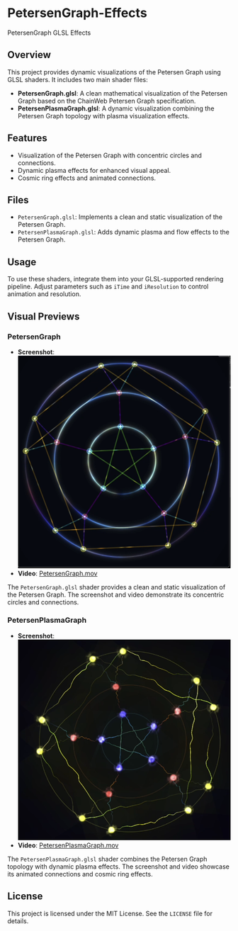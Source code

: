 # PetersenGraph-Effects

PetersenGraph GLSL Effects

## Overview
This project provides dynamic visualizations of the Petersen Graph using GLSL shaders. It includes two main shader files:

- **PetersenGraph.glsl**: A clean mathematical visualization of the Petersen Graph based on the ChainWeb Petersen Graph specification.
- **PetersenPlasmaGraph.glsl**: A dynamic visualization combining the Petersen Graph topology with plasma visualization effects.

## Features
- Visualization of the Petersen Graph with concentric circles and connections.
- Dynamic plasma effects for enhanced visual appeal.
- Cosmic ring effects and animated connections.

## Files
- `PetersenGraph.glsl`: Implements a clean and static visualization of the Petersen Graph.
- `PetersenPlasmaGraph.glsl`: Adds dynamic plasma and flow effects to the Petersen Graph.

## Usage
To use these shaders, integrate them into your GLSL-supported rendering pipeline. Adjust parameters such as `iTime` and `iResolution` to control animation and resolution.

## Visual Previews

### PetersenGraph
- **Screenshot**: ![PetersenGraph](img/PetersenGraph.png)
- **Video**: [PetersenGraph.mov](mp4/PetersenGraph.mov)

The `PetersenGraph.glsl` shader provides a clean and static visualization of the Petersen Graph. The screenshot and video demonstrate its concentric circles and connections.

### PetersenPlasmaGraph
- **Screenshot**: ![PetersenPlasmaGraph](img/PetersenPlasmaGraph.png)
- **Video**: [PetersenPlasmaGraph.mov](mp4/PetersenPlasmaGraph.mov)

The `PetersenPlasmaGraph.glsl` shader combines the Petersen Graph topology with dynamic plasma effects. The screenshot and video showcase its animated connections and cosmic ring effects.

## License
This project is licensed under the MIT License. See the `LICENSE` file for details.
